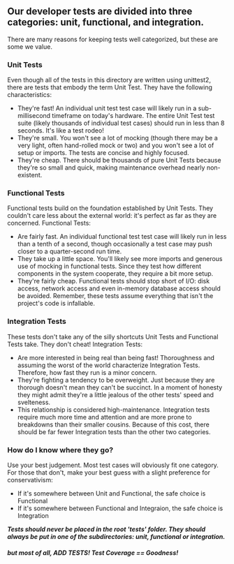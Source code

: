 ## Our developer tests are divided into three categories: unit, functional, and integration.

There are many reasons for keeping tests well categorized, but these are some we value.

### Unit Tests
Even though all of the tests in this directory are written using unittest2, there are tests that embody the term Unit Test. They have the following characteristics:

- They're fast! An individual unit test test case will likely run in a sub-millisecond timeframe on today's hardware. The entire Unit Test test suite (likely thousands of individual test cases) should run in less than 8 seconds. It's like a test rodeo!
- They're small. You won't see a lot of mocking (though there may be a very light, often hand-rolled mock or two) and you won't see a lot of setup or imports. The tests are concise and highly focused.
- They're cheap. There should be thousands of pure Unit Tests because they're so small and quick, making maintenance overhead nearly non-existent.

### Functional Tests
Functional tests build on the foundation established by Unit Tests. They couldn't care less about the external world: it's perfect as far as they are concerned. Functional Tests:

- Are fairly fast. An individual functional test test case will likely run in less than a tenth of a second, though occasionally a test case may push closer to a quarter-second run time.
- They take up a little space. You'll likely see more imports and generous use of mocking in functional tests. Since they test how different components in the system cooperate, they require a bit more setup.
- They're fairly cheap. Functional tests should stop short of I/O: disk access, network access and even in-memory database access should be avoided. Remember, these tests assume everything that isn't the project's code is infallable.

### Integration Tests
These tests don't take any of the silly shortcuts Unit Tests and Functional Tests take. They don't cheat! Integration Tests:

- Are more interested in being real than being fast! Thoroughness and assuming the worst of the world characterize Integration Tests. Therefore, how fast they run is a minor concern.
- They're fighting a tendency to be overweight. Just because they are thorough doesn't mean they can't be succinct. In a moment of honesty they might admit they're a little jealous of the other tests' speed and svelteness.
- This relationship is considered high-maintenance. Integration tests require much more time and attention and are more prone to breakdowns than their smaller cousins. Because of this cost, there should be far fewer Integration tests than the other two categories.

### How do I know where they go?
Use your best judgement. Most test cases will obviously fit one category. For those that don't, make your best guess with a slight preference for conservativism:

- If it's somewhere between Unit and Functional, the safe choice is Functional
- If it's somewhere between Functional and Integraion, the safe choice is Integration

___Tests should never be placed in the root 'tests' folder. They should always be put in one of the subdirectories: unit, functional or integration.___


#### ___but most of all, ADD TESTS! Test Coverage == Goodness!___

